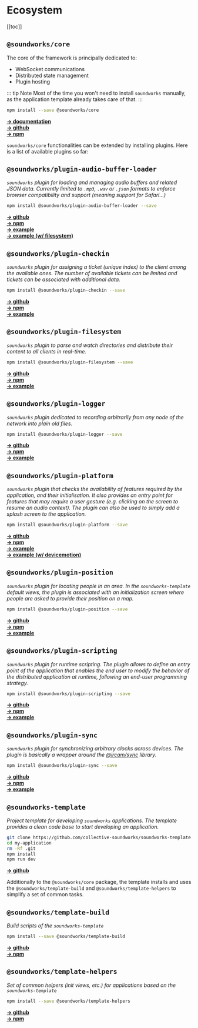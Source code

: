 # Ecosystem

[[toc]]

## `@soundworks/core`

The core of the framework is principally dedicated to:
- WebSocket communications
- Distributed state management
- Plugin hosting

::: tip Note
Most of the time you won't need to install `soundworks` manually, as the application template already takes care of that.
:::

```sh
npm install --save @soundworks/core
```

[__→ documentation__](http://collective-soundworks.github.io/soundworks/)  
[__→ github__ ](https://github.com/collective-soundworks/soundworks)  
[__→ npm__](https://www.npmjs.com/package/@soundworks/core)  

`soundworks/core` functionalities can be extended by installing plugins. Here is a list of available plugins so far:

## `@soundworks/plugin-audio-buffer-loader`

*`soundworks` plugin for loading and managing audio buffers and related JSON data. Currently limited to `.mp3`, `.wav` or `.json` formats to enforce browser compatibility and support (meaning support for Safari...)*

```sh
npm install @soundworks/plugin-audio-buffer-loader --save 
```

[__→ github__ ](https://github.com/collective-soundworks/soundworks-plugin-audio-buffer-loader)  
[__→ npm__](https://www.npmjs.com/package/@soundworks/plugin-audio-buffer-loader)  
[__→ example__ ](https://github.com/collective-soundworks/soundworks-examples/tree/master/plugin-audio-buffer-loader)  
[__→ example (w/ filesystem)__ ](https://github.com/collective-soundworks/soundworks-examples/tree/master/plugin-audio-buffer-loader-and-filesystem)  


## `@soundworks/plugin-checkin`

*`soundworks` plugin for assigning a ticket (unique index) to the client among the available ones. The number of available tickets can be limited and tickets can be associated with additional data.*

```sh
npm install @soundworks/plugin-checkin --save 
```

[__→ github__ ](https://github.com/collective-soundworks/soundworks-plugin-checkin)  
[__→ npm__](https://www.npmjs.com/package/@soundworks/plugin-checkin)  
[__→ example__ ](https://github.com/collective-soundworks/soundworks-examples/tree/master/plugin-checkin)  


## `@soundworks/plugin-filesystem`

*`soundworks` plugin to parse and watch directories and distribute their content to all clients in real-time.*

```sh
npm install @soundworks/plugin-filesystem --save 
```

[__→ github__ ](https://github.com/collective-soundworks/soundworks-plugin-filesystem)  
[__→ npm__](https://www.npmjs.com/package/@soundworks/plugin-filesystem)  
[__→ example__ ](https://github.com/collective-soundworks/soundworks-examples/tree/master/plugin-filesystem)  


## `@soundworks/plugin-logger`

*`soundworks` plugin dedicated to recording arbitrarily from any node of the network into plain old files.*

```sh
npm install @soundworks/plugin-logger --save 
```

[__→ github__ ](https://github.com/collective-soundworks/soundworks-plugin-logger)  
[__→ npm__](https://www.npmjs.com/package/@soundworks/plugin-logger)  
[__→ example__ ](https://github.com/collective-soundworks/soundworks-examples/tree/master/plugin-logger)  


## `@soundworks/plugin-platform`

*`soundworks` plugin that checks the availability of features required by the application, and their initialisation. It also provides an entry point for features that may require a user gesture (e.g. clicking on the screen to resume an audio context). The plugin can also be used to simply add a splash screen to the application.*

```sh
npm install @soundworks/plugin-platform --save 
```

[__→ github__ ](https://github.com/collective-soundworks/soundworks-plugin-platform)  
[__→ npm__](https://www.npmjs.com/package/@soundworks/plugin-platform)  
[__→ example__ ](https://github.com/collective-soundworks/soundworks-examples/tree/master/plugin-platform)  
[__→ example (w/ devicemotion)__ ](https://github.com/collective-soundworks/soundworks-examples/tree/master/plugin-platform-devicemotion)  


## `@soundworks/plugin-position`

*`soundworks` plugin for locating people in an area. In the `soundworks-template` default views, the plugin is associated with an initialization screen where people are asked to provide their position on a map.*

```sh
npm install @soundworks/plugin-position --save 
```

[__→ github__ ](https://github.com/collective-soundworks/soundworks-plugin-position)  
[__→ npm__](https://www.npmjs.com/package/@soundworks/plugin-position)  
[__→ example__ ](https://github.com/collective-soundworks/soundworks-examples/tree/master/plugin-position)  


## `@soundworks/plugin-scripting`

*`soundworks` plugin for runtime scripting. The plugin allows to define an entry point of the application that enables the end user to modify the behavior of the distributed application at runtime, following an end-user programming strategy.*

```sh
npm install @soundworks/plugin-scripting --save 
```

[__→ github__ ](https://github.com/collective-soundworks/soundworks-plugin-scripting)  
[__→ npm__](https://www.npmjs.com/package/@soundworks/plugin-scripting)  
[__→ example__ ](https://github.com/collective-soundworks/soundworks-examples/tree/master/plugin-scripting)  


## `@soundworks/plugin-sync`

*`soundworks` plugin for synchronizing arbitrary clocks across devices. The plugin is basically a wrapper around the [@ircam/sync](https://github.com/collective-soundworks/sync) library.*

```sh
npm install @soundworks/plugin-sync --save 
```

[__→ github__ ](https://github.com/collective-soundworks/soundworks-plugin-sync)  
[__→ npm__](https://www.npmjs.com/package/@soundworks/plugin-sync)  
[__→ example__ ](https://github.com/collective-soundworks/soundworks-examples/tree/master/plugin-sync)  


## `@soundworks-template`

*Project template for developing `soundworks` applications. The template provides a clean code base to start developing an application.*

```sh
git clone https://github.com/collective-soundworks/soundworks-template.git my-application
cd my-application
rm -Rf .git
npm install
npm run dev
```

[__→ github__ ](https://github.com/collective-soundworks/soundworks-template)  

Additionally to the `@soundworks/core` package, the template installs and uses the `@soundworks/template-build` and `@soundworks/template-helpers` to simplify a set of common tasks.


## `@soundworks/template-build`

*Build scripts of the `soundworks-template`*

```sh
npm install --save @soundworks/template-build
```
[__→ github__ ](https://github.com/collective-soundworks/soundworks-template-build)  
[__→ npm__](https://www.npmjs.com/package/@soundworks/template-build)  


## `@soundworks/template-helpers`

*Set of common helpers (init views, etc.) for applications based on the `soundworks-template`*

```sh
npm install --save @soundworks/template-helpers
```
[__→ github__ ](https://github.com/collective-soundworks/soundworks-template-build)  
[__→ npm__](https://www.npmjs.com/package/@soundworks/template-build)  


